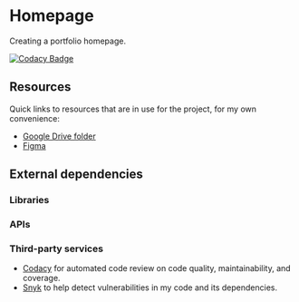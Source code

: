 # Homepage
Creating a portfolio homepage.

 [![Codacy Badge](https://app.codacy.com/project/badge/Grade/7da6a9fc1d724462b9e6eb1e96099c1c)](https://app.codacy.com/gh/tildeeine/homepage/dashboard?utm_source=gh&utm_medium=referral&utm_content=&utm_campaign=Badge_grade)

## Resources 
Quick links to resources that are in use for the project, for my own convenience:
 - [Google Drive folder](https://drive.google.com/drive/u/0/folders/1yipzuDuKv8jCZxPSYdeNc-OoWTzMEgQs)
 - [Figma]()


 ## External dependencies
 ### Libraries
 ### APIs
 ### Third-party services
 - [Codacy](https://app.codacy.com/gh/tildeeine/homepage/dashboard) for automated code review on code quality, maintainability, and coverage.
 - [Snyk](https://app.snyk.io/org/tildeeine/flow/import?message=connected) to help detect vulnerabilities in my code and its dependencies.
